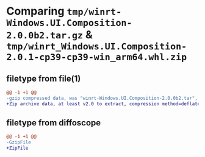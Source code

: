 # Comparing `tmp/winrt-Windows.UI.Composition-2.0.0b2.tar.gz` & `tmp/winrt_Windows.UI.Composition-2.0.1-cp39-cp39-win_arm64.whl.zip`

## filetype from file(1)

```diff
@@ -1 +1 @@
-gzip compressed data, was "winrt-Windows.UI.Composition-2.0.0b2.tar", last modified: Sat Dec  2 18:26:24 2023, max compression
+Zip archive data, at least v2.0 to extract, compression method=deflate
```

## filetype from diffoscope

```diff
@@ -1 +1 @@
-GzipFile
+ZipFile
```

